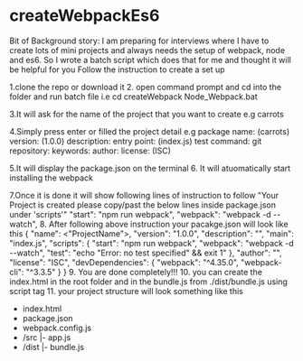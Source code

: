 # createWebpackEs6
Bit of Background story:
I am preparing for interviews where I have to create lots of mini projects and always needs the setup of webpack, node and es6.
So I wrote a batch script which does that for me and thought it will be helpful for you
Follow the instruction to create a set up

1.clone the repo or download it
2. open command prompt and cd into the folder and run batch file
    i.e cd createWebpack
    Node_Webpack.bat
    
3.It will ask for the name of the project that you want to create
e.g carrots

4.Simply press enter or filled the project detail
e.g package name: (carrots)
version: (1.0.0)
description:
entry point: (index.js)
test command:
git repository:
keywords:
author:
license: (ISC)

5.It will display the package.json on the terminal
6. It will atuomatically start installing the webpack

7.Once it is done it will show following lines of instruction to follow
    "Your Project is created please copy/past the below lines inside package.json under 'scripts'"
    "start": "npm run webpack",
    "webpack": "webpack -d --watch",
8. After following above instruction your pacakge.json will look like this
        {
  "name": <"ProjectName">,
  "version": "1.0.0",
  "description": "",
  "main": "index.js",
  "scripts": {
    "start": "npm run webpack",
    "webpack": "webpack -d --watch",
    "test": "echo \"Error: no test specified\" && exit 1"
  },
  "author": "",
  "license": "ISC",
  "devDependencies": {
    "webpack": "^4.35.0",
    "webpack-cli": "^3.3.5"
  }
}
9. You are done completely!!!
10. you can create the index.html in the root folder and in the bundle.js from ./dist/bundle.js using script tag 
11. your project structure will look something like this
- index.html
- package.json
- webpack.config.js
- /src
    |- app.js
- /dist
    |- bundle.js
